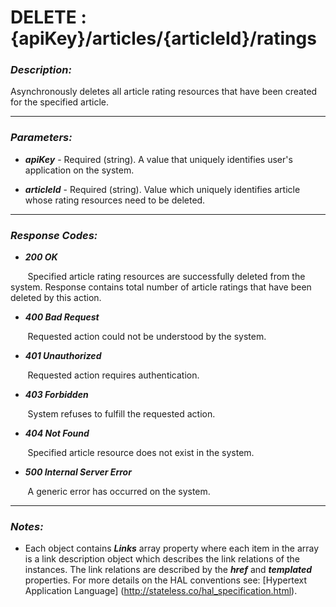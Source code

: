 
# DELETE : {apiKey}/articles/{articleId}/ratings 

### *Description:* 
Asynchronously deletes all article rating resources that have been created for the specified article. 



* * *
### *Parameters:*


- ***apiKey*** - Required (string). A value that uniquely identifies user&#39;s application on the system. 


- ***articleId*** - Required (string). Value which uniquely identifies article whose rating resources need to be deleted. 


* * *
### *Response Codes:*


- ***200  OK*** 

&nbsp;&nbsp;&nbsp;&nbsp;&nbsp;&nbsp; Specified article rating resources are successfully deleted from the system. Response contains total number of article ratings that have been deleted by this action. 


- ***400  Bad Request*** 

&nbsp;&nbsp;&nbsp;&nbsp;&nbsp;&nbsp; Requested action could not be understood by the system. 


- ***401  Unauthorized*** 

&nbsp;&nbsp;&nbsp;&nbsp;&nbsp;&nbsp; Requested action requires authentication. 


- ***403  Forbidden*** 

&nbsp;&nbsp;&nbsp;&nbsp;&nbsp;&nbsp; System refuses to fulfill the requested action. 


- ***404  Not Found*** 

&nbsp;&nbsp;&nbsp;&nbsp;&nbsp;&nbsp; Specified article resource does not exist in the system. 


- ***500  Internal Server Error*** 

&nbsp;&nbsp;&nbsp;&nbsp;&nbsp;&nbsp; A generic error has occurred on the system. 



* * *
### *Notes:* 
- Each object contains ***Links*** array property where each item in the array is a link description object which describes the link relations of the instances. The link relations are described by the ***href*** and ***templated*** properties. For more details on the HAL conventions see: [Hypertext Application Language] (http://stateless.co/hal_specification.html).


